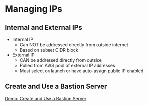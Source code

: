 # Managing IPs

## Internal and External IPs

- Internal IP
    - Can NOT be addressed directly from outside internet
    - Based on subnet CIDR block
- External IP
    - CAN be addressed directly from outside 
    - Pulled from AWS pool of external IP addresses
    - Must select on launch or have auto-assign public IP enabled

## Create and Use a Bastion Server

[Demo: Create and Use a Bastion Server]()